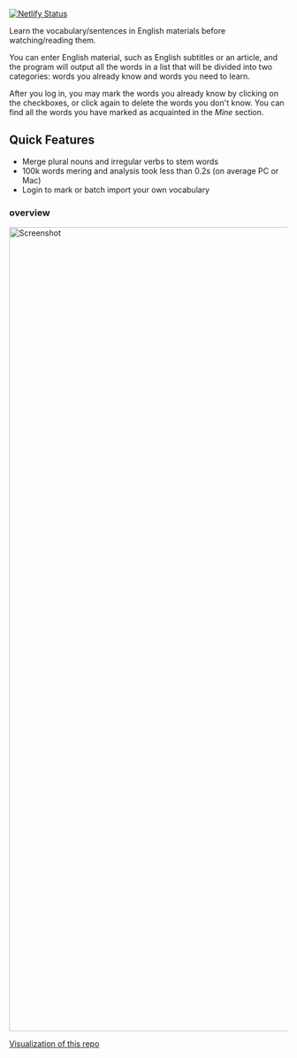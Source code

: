 [![Netlify Status](https://api.netlify.com/api/v1/badges/12600135-792f-460f-bdc7-4a03103fa982/deploy-status)](https://app.netlify.com/sites/subvocab/deploys)

Learn the vocabulary/sentences in English materials before watching/reading them.

You can enter English material, such as English subtitles or an article, and the program will output all the words in a list that will be divided into two categories: words you already know and words you need to learn.

After you log in, you may mark the words you already know by clicking on the checkboxes, or click again to delete the words you don't know. You can find all the words you have marked as acquainted in the *Mine* section.

## Quick Features

- Merge plural nouns and irregular verbs to stem words
- 100k words mering and analysis took less than 0.2s (on average PC or Mac)
- Login to mark or batch import your own vocabulary

### overview

<img width="1452" alt="Screenshot" src="https://github.com/kyle1an/sub-vocab/assets/50689806/18688d15-fa64-4aaa-ac34-0dc03e2864cd">


[Visualization of this repo](https://mango-dune-07a8b7110.1.azurestaticapps.net/?repo=kyle1an%2FSubVocab)
